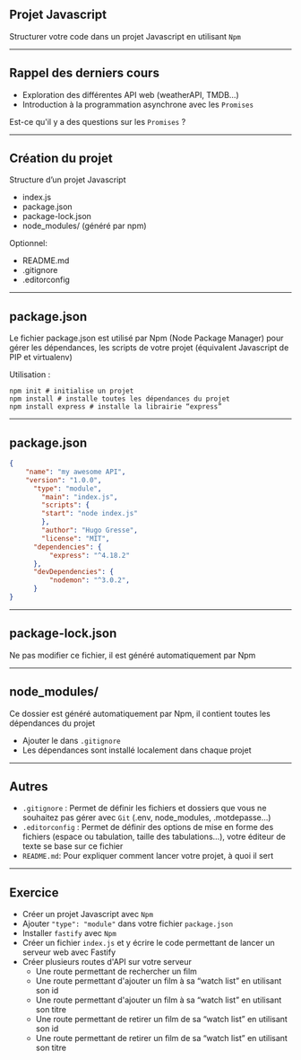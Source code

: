 ## Projet Javascript

Structurer votre code dans un projet Javascript en utilisant `Npm`

---

## Rappel des derniers cours 

- Exploration des différentes API web (weatherAPI, TMDB…)
- Introduction à la programmation asynchrone avec les `Promises`

Est-ce qu'il y a des questions sur les `Promises` ?

---

## Création du projet 

Structure d’un projet Javascript
- index.js
- package.json 
- package-lock.json
- node_modules/ (généré par npm)

Optionnel:
- README.md 
- .gitignore
- .editorconfig

---

## package.json 

Le fichier package.json est utilisé par Npm (Node Package Manager) pour gérer les dépendances, les scripts de votre projet (équivalent Javascript de PIP et virtualenv)

Utilisation :
```shell
npm init # initialise un projet
npm install # installe toutes les dépendances du projet
npm install express # installe la librairie “express”
```

---

## package.json

```json
{
	"name": "my awesome API",
	"version": "1.0.0",
	  "type": "module",
		"main": "index.js",
		"scripts": {
	    "start": "node index.js"
		},
		"author": "Hugo Gresse",
		"license": "MIT",
	  "dependencies": {
		  "express": "^4.18.2"
	  },
	  "devDependencies": {
		  "nodemon": "^3.0.2",
	  }
}
```

---

## package-lock.json

Ne pas modifier ce fichier, il est généré automatiquement par Npm

---

## node_modules/

Ce dossier est généré automatiquement par Npm, il contient toutes les dépendances du projet
- Ajouter le dans `.gitignore`
- Les dépendances sont installé localement dans chaque projet

---

## Autres

- `.gitignore` : Permet de définir les fichiers et dossiers que vous ne souhaitez pas gérer avec `Git` (.env, node_modules, .motdepasse…) 
- `.editorconfig` : Permet de définir des options de mise en forme des fichiers (espace ou tabulation, taille des tabulations…), votre éditeur de texte se base sur ce fichier
- `README.md`: Pour expliquer comment lancer votre projet, à quoi il sert

---

## Exercice

- Créer un projet Javascript avec `Npm`
- Ajouter `"type": "module"` dans votre fichier `package.json`
- Installer `fastify` avec `Npm`
- Créer un fichier `index.js` et y écrire le code permettant de lancer un serveur web avec Fastify
- Créer plusieurs routes d'API sur votre serveur
  - Une route permettant de rechercher un film
  - Une route permettant d'ajouter un film à sa “watch list” en utilisant son id
  - Une route permettant d'ajouter un film à sa “watch list” en utilisant son titre
  - Une route permettant de retirer un film de sa “watch list” en utilisant son id
  - Une route permettant de retirer un film de sa “watch list” en utilisant son titre
 
  

